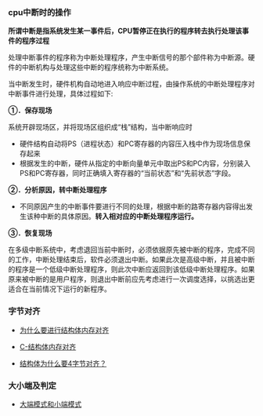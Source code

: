 ### cpu中断时的操作

**所谓中断是指系统发生某一事件后，CPU暂停正在执行的程序转去执行处理该事件的程序过程**

处理中断事件的程序称为中断处理程序，产生中断信号的那个部件称为中断源。硬件的中断机构与处理这些中断的程序统称为中断系统。

当中断发生时，硬件机构自动地进入响应中断过程，由操作系统的中断处理程序对中断事件进行处理，具体过程如下:

**①．保存现场**

系统开辟现场区，并将现场区组织成“栈”结构，当中断响应时

* 硬件结构自动将PS（进程状态）和PC寄存器的内容压入栈中作为现场信息保存起来
* 根据发生的中断，硬件从指定的中断向量单元中取出PS和PC内容，分别装入PS和PC寄存器，同时正确填入寄存器的“当前状态”和“先前状态”字段。

**②．分析原因，转中断处理程序**

* 不同原因产生的中断事件要进行不同的处理，根据中断的路寄存器内容得出发生该种中断的具体原因。**转入相对应的中断处理程序运行。**

**③．恢复现场**

在多级中断系统中，考虑退回当前中断时，必须依据原先被中断的程序，完成不同的工作，中断处理结束后，软件必须退出中断。如果此次是高级中断，并且被中断的程序是一个低级中断处理程序，则此次中断应返回到该低级中断处理程序。如果原来被中断的是用户程序，则退出中断前应先考虑进行一次调度选择，以挑选出更适合在当前情况下运行的新程序。





### 字节对齐

* [为什么要进行结构体内存对齐](https://blog.csdn.net/Misszhoudandan/article/details/81570548?depth_1-utm_source=distribute.pc_relevant.none-task&utm_source=distribute.pc_relevant.none-task)

* [C-结构体内存对齐](https://blog.csdn.net/qq_42195954/article/details/90116940?depth_1-utm_source=distribute.pc_relevant.none-task&utm_source=distribute.pc_relevant.none-task)

* [结构体为什么要4字节对齐？](https://blog.csdn.net/yilese/article/details/76199869?depth_1-utm_source=distribute.pc_relevant.none-task&utm_source=distribute.pc_relevant.none-task)



### 大小端及判定

* [大端模式和小端模式](https://zhuanlan.zhihu.com/p/97821726)
